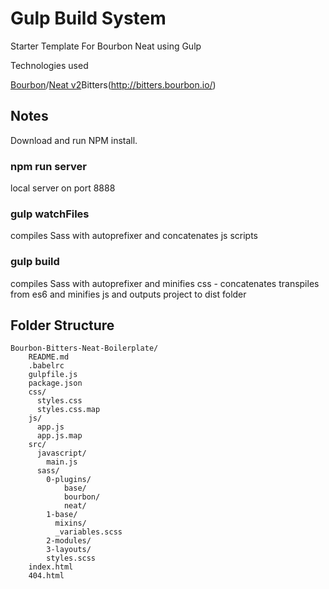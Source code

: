 # Gulp Build System #
Starter Template For Bourbon Neat using Gulp

Technologies used

[Bourbon](http://bourbon.io/)/[Neat v2](http://neat.bourbon.io/)Bitters(http://bitters.bourbon.io/) 

## Notes

Download and run NPM install.

### npm run server ###
local server on port 8888
### gulp watchFiles ###
compiles Sass with autoprefixer and concatenates js scripts
### gulp build ###
compiles Sass with autoprefixer and minifies css - concatenates transpiles from es6 and minifies js and outputs project 
to dist folder



## Folder Structure

```
Bourbon-Bitters-Neat-Boilerplate/
    README.md
    .babelrc
    gulpfile.js
    package.json
    css/
      styles.css
      styles.css.map
    js/
      app.js
      app.js.map
    src/
      javascript/
        main.js
      sass/
        0-plugins/
            base/
            bourbon/
            neat/
        1-base/
          mixins/
          _variables.scss
        2-modules/
        3-layouts/
        styles.scss
    index.html
    404.html
  
```
